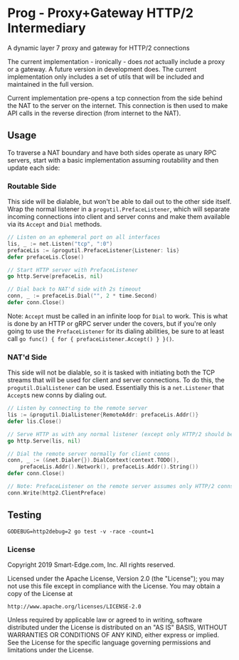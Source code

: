 # Prog - Proxy+Gateway HTTP/2 Intermediary

A dynamic layer 7 proxy and gateway for HTTP/2 connections

The current implementation - ironically - does _not_ actually include a proxy
or a gateway. A future version in development does. The current implementation
only includes a set of utils that will be included and maintained in the full
version.

Current implementation pre-opens a tcp connection from the side behind the NAT
to the server on the internet. This connection is then used to make API calls
in the reverse direction (from internet to the NAT).

## Usage

To traverse a NAT boundary and have both sides operate as unary RPC servers,
start with a basic implementation assuming routability and then update each
side:

### Routable Side

This side will be dialable, but won't be able to dail out to the other side
itself. Wrap the normal listener in a `progutil.PrefaceListener`, which will
separate incoming connections into client and server conns and make them
available via its `Accept` and `Dial` methods.

```go
// Listen on an ephemeral port on all interfaces
lis, _ := net.Listen("tcp", ":0")
prefaceLis := &progutil.PrefaceListener{Listener: lis}
defer prefaceLis.Close()

// Start HTTP server with PrefaceListener
go http.Serve(prefaceLis, nil)

// Dial back to NAT'd side with 2s timeout
conn, _ := prefaceLis.Dial("", 2 * time.Second)
defer conn.Close()
```

Note: `Accept` must be called in an infinite loop for `Dial` to work. This is
what is done by an HTTP or gRPC server under the covers, but if you're only
going to use the `PrefaceListener` for its dialing abilities, be sure to at
least call `go func() { for { prefaceListener.Accept() } }()`.

### NAT'd Side

This side will not be dialable, so it is tasked with initiating both the TCP
streams that will be used for client and server connections. To do this, the
`progutil.DialListener` can be used. Essentially this is a `net.Listener` that
`Accept`s new conns by dialing out.

```go
// Listen by connecting to the remote server
lis := &progutil.DialListener{RemoteAddr: prefaceLis.Addr()}
defer lis.Close()

// Serve HTTP as with any normal listener (except only HTTP/2 should be used)
go http.Serve(lis, nil)

// Dial the remote server normally for client conns
conn, _ := (&net.Dialer{}).DialContext(context.TODO(), 
	prefaceLis.Addr().Network(), prefaceLis.Addr().String())
defer conn.Close()

// Note: PrefaceListener on the remote server assumes only HTTP/2 conns
conn.Write(http2.ClientPreface)
```

## Testing

```
GODEBUG=http2debug=2 go test -v -race -count=1
```

### License

Copyright 2019 Smart-Edge.com, Inc. All rights reserved.

Licensed under the Apache License, Version 2.0 (the "License");
you may not use this file except in compliance with the License.
You may obtain a copy of the License at

    http://www.apache.org/licenses/LICENSE-2.0

Unless required by applicable law or agreed to in writing, software
distributed under the License is distributed on an "AS IS" BASIS,
WITHOUT WARRANTIES OR CONDITIONS OF ANY KIND, either express or implied.
See the License for the specific language governing permissions and
limitations under the License.
